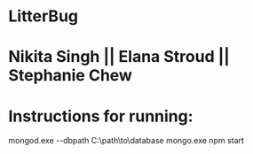# LitterBug
# Nikita Singh || Elana Stroud || Stephanie Chew

# Instructions for running:

mongod.exe --dbpath C:\path\to\database
mongo.exe
npm start